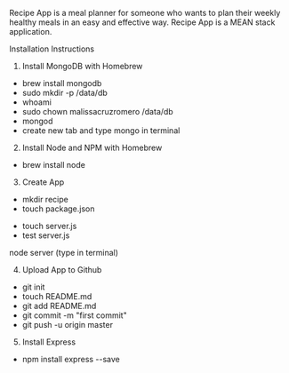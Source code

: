 Recipe App is a meal planner for someone who wants to plan their weekly healthy meals in an easy and effective way. Recipe App is a MEAN stack application.

Installation Instructions
1. Install MongoDB with Homebrew
 - brew install mongodb
 - sudo mkdir -p /data/db
 - whoami
 - sudo chown malissacruzromero /data/db
 - mongod
 - create new tab and type mongo in terminal

2. Install Node and NPM with Homebrew
 - brew install node

3. Create App
 - mkdir recipe
 - touch package.json
 <!-- {
   "name" : "recipe",
   "version" : "0.0.1"
 } -->
 - touch server.js
 - test server.js
 <!-- console.log("Hello from Node!") -->
 node server (type in terminal)
 <!-- var express    = require('express');
 var app        = express();

 app.get('/', function (request, response) {
   response.sendfile(__dirname + '/client/views/index.html');
 });

 app.listen(3000, function() {
   console.log("I am listening");
 }) -->
 
4. Upload App to Github
 - git init
 - touch README.md
 - git add README.md
 - git commit -m "first commit"
 - git push -u origin master

5. Install Express
 - npm install express --save
<!-- use --save so that package.json will insert the dependency -->
<!-- should use --save when install modules -->
